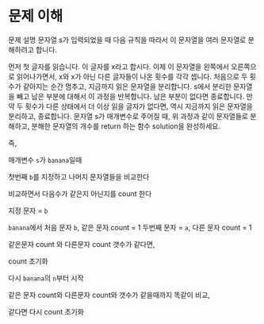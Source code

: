 # 문제 이해

문제 설명
문자열 s가 입력되었을 때 다음 규칙을 따라서 이 문자열을 여러 문자열로 분해하려고 합니다.

먼저 첫 글자를 읽습니다. 이 글자를 x라고 합시다.
이제 이 문자열을 왼쪽에서 오른쪽으로 읽어나가면서, x와 x가 아닌 다른 글자들이 나온 횟수를 각각 셉니다. 처음으로 두 횟수가 같아지는 순간 멈추고, 지금까지 읽은 문자열을 분리합니다.
s에서 분리한 문자열을 빼고 남은 부분에 대해서 이 과정을 반복합니다. 남은 부분이 없다면 종료합니다.
만약 두 횟수가 다른 상태에서 더 이상 읽을 글자가 없다면, 역시 지금까지 읽은 문자열을 분리하고, 종료합니다.
문자열 s가 매개변수로 주어질 때, 위 과정과 같이 문자열들로 분해하고, 분해한 문자열의 개수를 return 하는 함수 solution을 완성하세요.

즉,

매개변수 `s`가 `banana`일때

첫번째 `b`를 지정하고 나머지 문자열들을 비교한다

비교하면서 다음수가 같은지 아닌지를 count 한다

지정 문자 = `b`

`banana`에서 처음 문자 `b`, 같은 문자 count = 1
두번째 문자 = `a`, 다른 문자 count = 1

같은문자 count 와 다른문자 count 갯수가 같다면,

count 초기화

다시 `banana`의 `n`부터 시작

같은 문자 count와 다른문자 count와 갯수가 같을때까지 똑같이 비교,

같다면 다시 count 초기화
